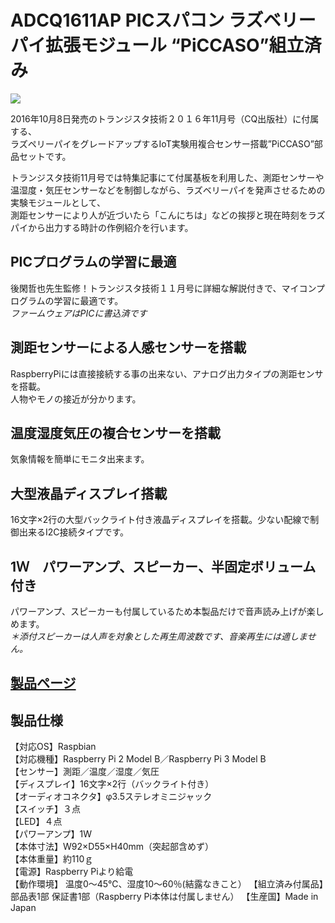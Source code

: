 # ADCQ1611AP PICスパコン ラズベリーパイ拡張モジュール “PiCCASO”組立済み

![](https://bit-trade-one.co.jp/wp/wp-content/uploads/2016/09/a12067cecab49e3250e5fd63ae788aab.png)

2016年10月8日発売のトランジスタ技術２０１６年11月号（CQ出版社）に付属する、  
ラズペリーパイをグレードアップするIoT実験用複合センサー搭載”PiCCASO”部品セットです。  

トランジスタ技術11月号では特集記事にて付属基板を利用した、測距センサーや  
温湿度・気圧センサーなどを制御しながら、ラズベリーパイを発声させるための実験モジュールとして、  
測距センサーにより人が近づいたら「こんにちは」などの挨拶と現在時刻をラズパイから出力する時計の作例紹介を行います。  

## PICプログラムの学習に最適

後閑哲也先生監修！トランジスタ技術１１月号に詳細な解説付きで、マイコンプログラムの学習に最適です。  
*ファームウェアはPICに書込済です*

## 測距センサーによる人感センサーを搭載

RaspberryPiには直接接続する事の出来ない、アナログ出力タイプの測距センサを搭載。  
人物やモノの接近が分かります。  

## 温度湿度気圧の複合センサーを搭載

気象情報を簡単にモニタ出来ます。  

## 大型液晶ディスプレイ搭載

16文字×2行の大型バックライト付き液晶ディスプレイを搭載。少ない配線で制御出来るI2C接続タイプです。  

## 1Ｗ　パワーアンプ、スピーカー、半固定ボリューム付き

パワーアンプ、スピーカーも付属しているため本製品だけで音声読み上げが楽しめます。  
*＊添付スピーカーは人声を対象とした再生周波数です、音楽再生には適しません。*

## [製品ページ](https://bit-trade-one.co.jp/product/assemblydisk/adcq1611ak/)

## 製品仕様

【対応OS】Raspbian  
【対応機種】Raspberry Pi 2 Model B／Raspberry Pi 3 Model B  
【センサー】測距／温度／湿度／気圧  
【ディスプレイ】16文字×2行（バックライト付き）  
【オーディオコネクタ】φ3.5ステレオミニジャック  
【スイッチ】３点  
【LED】４点  
【パワーアンプ】1W  
【本体寸法】W92×D55×H40mm（突起部含めず）  
【本体重量】約110ｇ  
【電源】Raspberry Piより給電  
【動作環境】 温度0～45℃、湿度10～60％(結露なきこと）
【組立済み付属品】部品表1部 保証書1部（Raspberry Pi本体は付属しません）
【生産国】Made in Japan  
